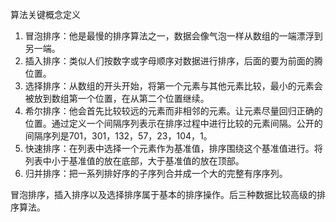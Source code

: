 算法关键概念定义

1. 冒泡排序：他是最慢的排序算法之一，数据会像气泡一样从数组的一端漂浮到另一端。
2. 插入排序：类似人们按数字或字母顺序对数据进行排序，后面的要为前面的腾位置。
3. 选择排序：从数组的开头开始，将第一个元素与其他元素比较，最小的元素会被放到数组第一个位置，在从第二个位置继续。
4. 希尔排序：他会首先比较较远的元素而非相邻的元素。让元素尽量回归正确的位置。通过定义一个间隔序列表示在排序过程中进行比较的元素间隔。公开的间隔序列是701，301，132，57，23，104，1。
5. 快速排序：在列表中选择一个元素作为基准值，排序围绕这个基准值进行。将列表中小于基准值的放在底部，大于基准值的放在顶部。
6. 归并排序：把一系列排好序的子序列合并成一个大的完整有序序列。

冒泡排序，插入排序以及选择排序属于基本的排序操作。后三种数据比较高级的排序算法。
